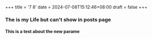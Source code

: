+++
title = '7 8'
date = 2024-07-08T15:12:46+08:00
draft = false
+++

### The is my Life but can't show in posts page

#### This is a test about the new parame
